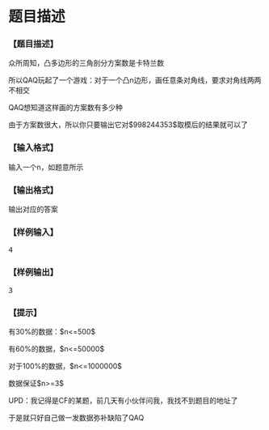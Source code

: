 # 题目描述


<h3>
【题目描述】
</h3>
<p>
众所周知，凸多边形的三角剖分方案数是卡特兰数
</p>
<p>
所以QAQ玩起了一个游戏：对于一个凸n边形，画任意条对角线，要求对角线两两不相交
</p>
<p>
QAQ想知道这样画的方案数有多少种
</p>
<p>
由于方案数很大，所以你只要输出它对$998244353$取模后的结果就可以了
</p>
<h3>
【输入格式】
</h3>
<p>
输入一个n，如题意所示
</p>
<h3>
【输出格式】
</h3>
<p>
输出对应的答案
</p>
<h3>
【样例输入】
</h3>
<pre>4</pre>
<h3>
【样例输出】
</h3>
<pre>3</pre>
<h3>
【提示】
</h3>
<p>
有30%的数据：$n&lt;=500$
</p>
<p>
有60%的数据，$n&lt;=50000$
</p>
<p>
对于100%的数据，$n&lt;=1000000$
</p>
<p>
数据保证$n&gt;=3$
</p>
<p>
UPD：我记得是CF的某题，前几天有小伙伴问我，我找不到题目的地址了
</p>
<p>
于是就只好自己做一发数据弥补缺陷了QAQ
</p>
